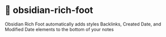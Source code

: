 # 🦶 obsidian-rich-foot
Obsidian Rich Foot automatically adds styles Backlinks, Created Date, and Modified Date elements to the bottom of your notes
